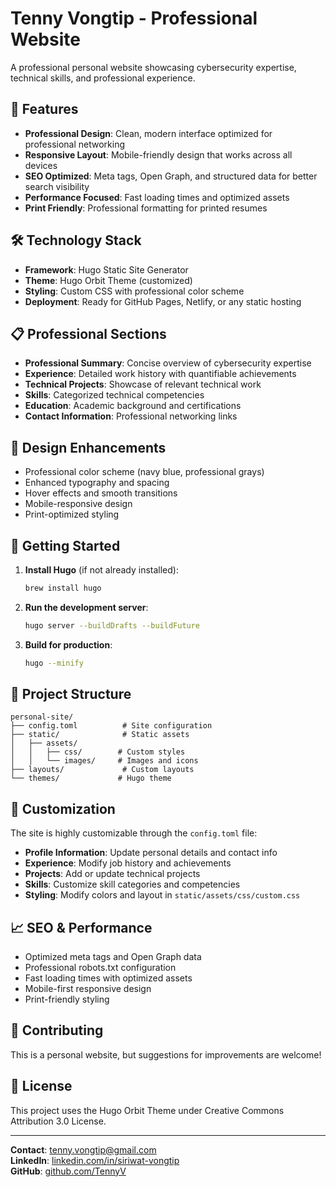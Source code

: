 # Tenny Vongtip - Professional Website

A professional personal website showcasing cybersecurity expertise, technical skills, and professional experience.

## 🚀 Features

- **Professional Design**: Clean, modern interface optimized for professional networking
- **Responsive Layout**: Mobile-friendly design that works across all devices
- **SEO Optimized**: Meta tags, Open Graph, and structured data for better search visibility
- **Performance Focused**: Fast loading times and optimized assets
- **Print Friendly**: Professional formatting for printed resumes

## 🛠️ Technology Stack

- **Framework**: Hugo Static Site Generator
- **Theme**: Hugo Orbit Theme (customized)
- **Styling**: Custom CSS with professional color scheme
- **Deployment**: Ready for GitHub Pages, Netlify, or any static hosting

## 📋 Professional Sections

- **Professional Summary**: Concise overview of cybersecurity expertise
- **Experience**: Detailed work history with quantifiable achievements
- **Technical Projects**: Showcase of relevant technical work
- **Skills**: Categorized technical competencies
- **Education**: Academic background and certifications
- **Contact Information**: Professional networking links

## 🎨 Design Enhancements

- Professional color scheme (navy blue, professional grays)
- Enhanced typography and spacing
- Hover effects and smooth transitions
- Mobile-responsive design
- Print-optimized styling

## 🚀 Getting Started

1. **Install Hugo** (if not already installed):
   ```bash
   brew install hugo
   ```

2. **Run the development server**:
   ```bash
   hugo server --buildDrafts --buildFuture
   ```

3. **Build for production**:
   ```bash
   hugo --minify
   ```

## 📁 Project Structure

```
personal-site/
├── config.toml          # Site configuration
├── static/              # Static assets
│   ├── assets/
│   │   ├── css/        # Custom styles
│   │   └── images/     # Images and icons
├── layouts/             # Custom layouts
└── themes/             # Hugo theme
```

## 🔧 Customization

The site is highly customizable through the `config.toml` file:

- **Profile Information**: Update personal details and contact info
- **Experience**: Modify job history and achievements
- **Projects**: Add or update technical projects
- **Skills**: Customize skill categories and competencies
- **Styling**: Modify colors and layout in `static/assets/css/custom.css`

## 📈 SEO & Performance

- Optimized meta tags and Open Graph data
- Professional robots.txt configuration
- Fast loading times with optimized assets
- Mobile-first responsive design
- Print-friendly styling

## 🤝 Contributing

This is a personal website, but suggestions for improvements are welcome!

## 📄 License

This project uses the Hugo Orbit Theme under Creative Commons Attribution 3.0 License.

---

**Contact**: [tenny.vongtip@gmail.com](mailto:tenny.vongtip@gmail.com)  
**LinkedIn**: [linkedin.com/in/siriwat-vongtip](https://linkedin.com/in/siriwat-vongtip)  
**GitHub**: [github.com/TennyV](https://github.com/TennyV) 
